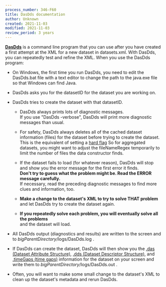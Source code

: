 ```yaml
---
process_number: 346-F60
title: DasDds documentation
author: Unknown
created: 2021-11-03
modified: 2021-11-03
review_period: 3 years
---
```


[**DasDds**](https://coastwatch.pfeg.noaa.gov/erddap/download/setupDatasetsXml.html#DasDds) is a command line program that you can use after you have created a first attempt at the XML for a new dataset in datasets.xml. With DasDds, you can repeatedly test and refine the XML. When you use the DasDds program:

- On Windows, the first time you run DasDds, you need to edit the DasDds.bat file with a text editor to change the path to the java.exe file so that Windows can find Java.

- DasDds asks you for the datasetID for the dataset you are working on.

- DasDds tries to create the dataset with that datasetID.

  - DasDds always prints lots of diagnostic messages.  
    If you use "DasDds -verbose", DasDds will print more diagnostic messages than usual.

  - For safety, DasDds always deletes all of the cached dataset information (files) for the dataset before trying to create the dataset. This is the equivalent of setting a [hard flag](https://coastwatch.pfeg.noaa.gov/erddap/download/setup.html#hardFlag) So for aggregated datasets, you might want to adjust the fileNameRegex temporarily to limit the number of files the data constructor finds.

  - If the dataset fails to load (for whatever reason), DasDds will stop and show you the error message for the first error it finds.  
    **Don't try to guess what the problem might be. Read the ERROR message carefully.**  
    If necessary, read the preceding diagnostic messages to find more clues and information, too.

  - **Make a change to the dataset's XML to try to solve THAT problem**  
    and let DasDds try to create the dataset again.

  - **If you repeatedly solve each problem, you will eventually solve all the problems**  
    and the dataset will load.

- All DasDds output (diagnostics and results) are written to the screen and to *bigParentDirectory*/logs/DasDds.log .

- If DasDds can create the dataset, DasDds will then show you the [.das (Dataset Attribute Structure)](https://coastwatch.pfeg.noaa.gov/erddap/griddap/documentation.html#fileType_das), [.dds (Dataset Descriptor Structure)](https://coastwatch.pfeg.noaa.gov/erddap/griddap/documentation.html#fileType_dds), and [.timeGaps (time gaps)](https://coastwatch.pfeg.noaa.gov/erddap/griddap/documentation.html#timeGaps) information for the dataset on your screen and write them to *bigParentDirectory*/logs/DasDds.out .

- Often, you will want to make some small change to the dataset's XML to clean up the dataset's metadata and rerun DasDds.
